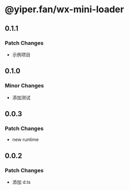 # @yiper.fan/wx-mini-loader

## 0.1.1

### Patch Changes

- 示例项目

## 0.1.0

### Minor Changes

- 添加测试

## 0.0.3

### Patch Changes

- new runtime

## 0.0.2

### Patch Changes

- 添加 d.ts
